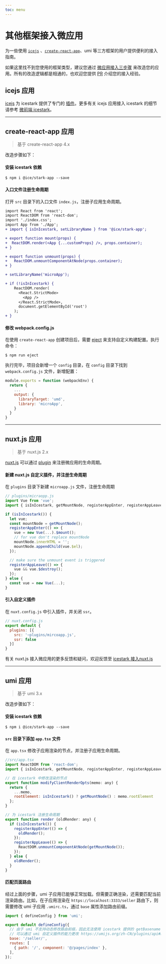 ```yaml
---
toc: menu
---
```


# 其他框架接入微应用

为一些使用 [`icejs`](https://ice.work/) 、[`create-react-app`](https://github.com/facebook/create-react-app)、umi 等三方框架的用户提供便利的接入指南。

<Alert>
如果这里找不到您使用的框架类型，建议您通过 <a href="/guide/use-child/react#已有-react-项目改造为微应用">微应用接入三步骤</a> 来改造您的应用。所有的改造逻辑都是相通的，也欢迎您提供 <a href="https://github.com/ice-lab/icestark/pulls">PR</a> 介绍您的接入经验。
</Alert>

## icejs 应用

[icejs](https://ice.work/) 为 icestark 提供了专门的 [插件](https://ice.work/docs/guide/develop/plugin-dev)。更多有关 icejs 应用接入 icestark 的细节请参考 [微前端 icestark](https://ice.work/docs/guide/advance/icestark#%E5%BE%AE%E5%BA%94%E7%94%A8)。

----

## create-react-app 应用

> 基于 create-react-app 4.x

改造步骤如下：

#### 安装 icestark 依赖

```shell
$ npm i @ice/stark-app --save
```

#### 入口文件注册生命周期

打开 `src` 目录下的入口文件 `index.js`，注册子应用生命周期。

```diff
import React from 'react';
import ReactDOM from 'react-dom';
import './index.css';
import App from './App';
+ import { isInIcestark, setLibraryName } from '@ice/stark-app';

+ export function mount(props) {
+  ReactDOM.render(<App {...customProps} />, props.container);
+ }

+ export function unmount(props) {
+   ReactDOM.unmountComponentAtNode(props.container);
+ }

+ setLibraryName('microApp');

+ if (!isInIcestark) {
    ReactDOM.render(
      <React.StrictMode>
        <App />
      </React.StrictMode>,
      document.getElementById('root')
    );
+ }
```

#### 修改 webpack.config.js

在使用 `create-react-app` 创建项目后，需要 [eject](https://github.com/facebook/create-react-app#philosophy) 来支持自定义构建配置。执行命令：

```shell
$ npm run eject
```

执行完毕，项目会新增一个 `config` 目录，在 `config` 目录下找到 `webpack.config.js` 文件，新增配置：

```js
module.exports = function (webpackEnv) {
  return {
    ...
    output: {
      libraryTarget: 'umd',
      library: 'microApp',
    }
  }
}
```

----

## nuxt.js 应用

> 基于 nuxt.js 2.x

[nuxt.js](https://nuxtjs.org/) 可以通过 [plugin](https://nuxtjs.org/docs/2.x/directory-structure/plugins/) 来注册微应用的生命周期。

#### 新建 nuxt.js 自定义插件，并注册生命周期

在 `plugins` 目录下新建 `microapp.js` 文件，注册生命周期

```js
// plugins/micraopp.js
import Vue from 'vue';
import { isInIcestark, getMountNode, registerAppEnter, registerAppLeave } from '@ice/stark-app';

if (isInIcestark()) {
  let vue;
  const mountNode = getMountNode();
  registerAppEnter(() => {
    vue = new Vue(...).$mount();
    // for vue don't replace mountNode
    mountNode.innerHTML = '';
    mountNode.appendChild(vue.$el);
  });

  // make sure the unmount event is triggered
  registerAppLeave(() => {
    vue && vue.$destroy();
  });
} else {
  const vue = new Vue(...);
}
```

#### 引入自定义插件

在 `nuxt.config.js` 中引入插件，并关闭 `ssr`。

```js
// nuxt.config.js
export default {
  plugins: [{
    src: '~plugins/mircoapp.js',
    ssr: false
  }]
}
```

<Alert>
有关 nuxt.js 接入微应用的更多反馈和疑问，欢迎反馈至 <a href="https://github.com/ice-lab/icestark/issues/202">icestark 接入nuxt.js</a>
</Alert>

----

## umi 应用

> 基于 umi 3.x

改造步骤如下：

#### 安装 icestark 依赖

```shell
$ npm i @ice/stark-app --save
```

#### `src` 目录下添加 `app.tsx` 文件


在 `app.tsx` 修改子应用渲染的节点，并注册子应用生命周期。


```js
//src/app.tsx
import ReactDOM from 'react-dom';
import { isInIcestark, getMountNode, registerAppEnter, registerAppLeave } from '@ice/stark-app';

// 在 icestark 中修改渲染的节点
export function modifyClientRenderOpts(memo: any) {
  return {
    ...memo,
    rootElement: isInIcestark() ? getMountNode() : memo.rootElement
  };
}

// 为 icestark 注册生命周期
export function render (oldRender: any) {
  if (isInIcestark()) {
    registerAppEnter(() => {
      oldRender();
    });
    registerAppLeave(() => {
      ReactDOM.unmountComponentAtNode(getMountNode());
    });
  } else {
    oldRender();
  }
}
```

#### 匹配页面路由

经过上面的步骤，umi 子应用已能够正常加载。但需要正确渲染，还需要匹配当前渲染路由。比如，在子应用渲染在 `https://localhost:3333/seller` 路由下，则需要修改 umi 子应用 `.umirc.ts`，通过 `base` 属性添加路由前缀。

```js
import { defineConfig } from 'umi';

export default defineConfig({
  // 由于 umi 不支持动态修改路由前缀，因此无法使用 icestark 提供的 getBasename 方法
  // 可以通过 umi 自定义插件的能力更改 https://umijs.org/zh-CN/plugins/api#modifyroutes
  base: '/seller/',
  routes: [
    { path: '/', component: '@/pages/index' },
  ],
});
```
